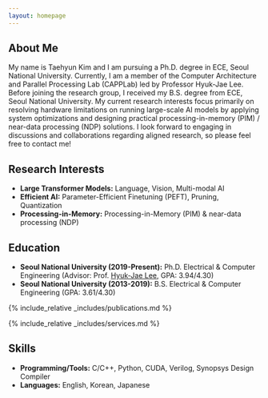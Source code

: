 ```yaml
---
layout: homepage
---
```


## About Me
My name is Taehyun Kim and I am pursuing a Ph.D. degree in ECE, Seoul National University. Currently, I am a member of the Computer Architecture and Parallel Processing Lab (CAPPLab) led by Professor Hyuk-Jae Lee. Before joining the research group, I received my B.S. degree from ECE, Seoul National University. My current research interests focus primarily on resolving hardware limitations on running large-scale AI models by applying system optimizations and designing practical processing-in-memory (PIM) / near-data processing (NDP) solutions. I look forward to engaging in discussions and collaborations regarding aligned research, so please feel free to contact me!

## Research Interests
- **Large Transformer Models:** Language, Vision, Multi-modal AI
- **Efficient AI:** Parameter-Efficient Finetuning (PEFT), Pruning, Quantization
- **Processing-in-Memory:** Processing-in-Memory (PIM) & near-data processing (NDP)

## Education
- **Seoul National University (2019-Present):** Ph.D. Electrical & Computer Engineering (Advisor: Prof. <a href="http://capp.snu.ac.kr/?p=people">Hyuk-Jae Lee</a>, GPA: 3.94/4.30)
- **Seoul National University (2013-2019):** B.S. Electrical & Computer Engineering (GPA: 3.61/4.30)

{% include_relative _includes/publications.md %}

<!-- {% include_relative _includes/projects.md %} -->

{% include_relative _includes/services.md %}

## Skills
- **Programming/Tools:** C/C++, Python, CUDA, Verilog, Synopsys Design Compiler
- **Languages:** English, Korean, Japanese

<!-- ## News -->
<!-- - **[Feb. 2024]** Our paper MoNDE is accepted to DAC 2024. See you in San Francisco! -->
